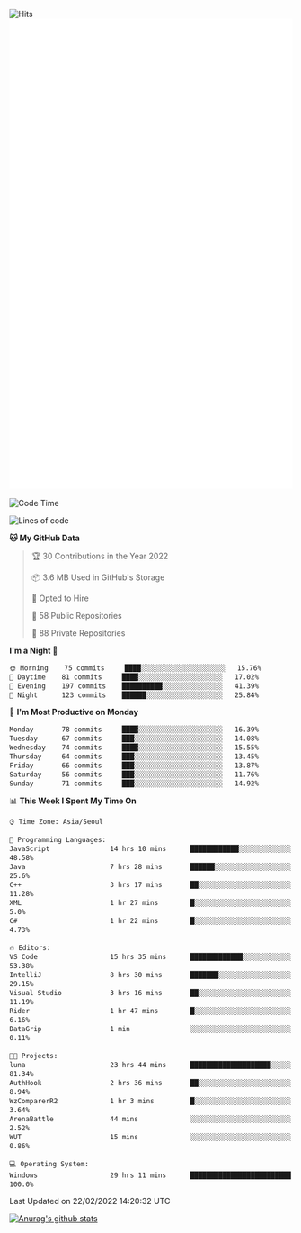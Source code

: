 ![Hits](https://hits.seeyoufarm.com/api/count/incr/badge.svg?url=https%3A%2F%2Fgithub.com%2Fkokose1234&count_bg=%2379C83D&title_bg=%23555555&icon=apple.svg&icon_color=%23E7E7E7&title=hits&edge_flat=false)
<br/>
![Metrics](https://github.com/kokose1234/kokose1234/blob/main/github-metrics.svg)

<!--START_SECTION:waka-->
![Code Time](http://img.shields.io/badge/Code%20Time-497%20hrs%2055%20mins-blue)

![Lines of code](https://img.shields.io/badge/From%20Hello%20World%20I%27ve%20Written-8%20Million%20lines%20of%20code-blue)

**🐱 My GitHub Data** 

> 🏆 30 Contributions in the Year 2022
 > 
> 📦 3.6 MB Used in GitHub's Storage 
 > 
> 💼 Opted to Hire
 > 
> 📜 58 Public Repositories 
 > 
> 🔑 88 Private Repositories  
 > 
**I'm a Night 🦉** 

```text
🌞 Morning    75 commits     ████░░░░░░░░░░░░░░░░░░░░░   15.76% 
🌆 Daytime    81 commits     ████░░░░░░░░░░░░░░░░░░░░░   17.02% 
🌃 Evening    197 commits    ██████████░░░░░░░░░░░░░░░   41.39% 
🌙 Night      123 commits    ██████░░░░░░░░░░░░░░░░░░░   25.84%

```
📅 **I'm Most Productive on Monday** 

```text
Monday       78 commits     ████░░░░░░░░░░░░░░░░░░░░░   16.39% 
Tuesday      67 commits     ███░░░░░░░░░░░░░░░░░░░░░░   14.08% 
Wednesday    74 commits     ████░░░░░░░░░░░░░░░░░░░░░   15.55% 
Thursday     64 commits     ███░░░░░░░░░░░░░░░░░░░░░░   13.45% 
Friday       66 commits     ███░░░░░░░░░░░░░░░░░░░░░░   13.87% 
Saturday     56 commits     ███░░░░░░░░░░░░░░░░░░░░░░   11.76% 
Sunday       71 commits     ███░░░░░░░░░░░░░░░░░░░░░░   14.92%

```


📊 **This Week I Spent My Time On** 

```text
⌚︎ Time Zone: Asia/Seoul

💬 Programming Languages: 
JavaScript               14 hrs 10 mins      ████████████░░░░░░░░░░░░░   48.58% 
Java                     7 hrs 28 mins       ██████░░░░░░░░░░░░░░░░░░░   25.6% 
C++                      3 hrs 17 mins       ██░░░░░░░░░░░░░░░░░░░░░░░   11.28% 
XML                      1 hr 27 mins        █░░░░░░░░░░░░░░░░░░░░░░░░   5.0% 
C#                       1 hr 22 mins        █░░░░░░░░░░░░░░░░░░░░░░░░   4.73%

🔥 Editors: 
VS Code                  15 hrs 35 mins      █████████████░░░░░░░░░░░░   53.38% 
IntelliJ                 8 hrs 30 mins       ███████░░░░░░░░░░░░░░░░░░   29.15% 
Visual Studio            3 hrs 16 mins       ██░░░░░░░░░░░░░░░░░░░░░░░   11.19% 
Rider                    1 hr 47 mins        █░░░░░░░░░░░░░░░░░░░░░░░░   6.16% 
DataGrip                 1 min               ░░░░░░░░░░░░░░░░░░░░░░░░░   0.11%

🐱‍💻 Projects: 
luna                     23 hrs 44 mins      ████████████████████░░░░░   81.34% 
AuthHook                 2 hrs 36 mins       ██░░░░░░░░░░░░░░░░░░░░░░░   8.94% 
WzComparerR2             1 hr 3 mins         █░░░░░░░░░░░░░░░░░░░░░░░░   3.64% 
ArenaBattle              44 mins             ░░░░░░░░░░░░░░░░░░░░░░░░░   2.52% 
WUT                      15 mins             ░░░░░░░░░░░░░░░░░░░░░░░░░   0.86%

💻 Operating System: 
Windows                  29 hrs 11 mins      █████████████████████████   100.0%

```


 Last Updated on 22/02/2022 14:20:32 UTC
<!--END_SECTION:waka-->

[![Anurag's github stats](https://github-readme-stats.vercel.app/api?username=kokose1234&theme=dracula)](https://github.com/anuraghazra/github-readme-stats)



	
